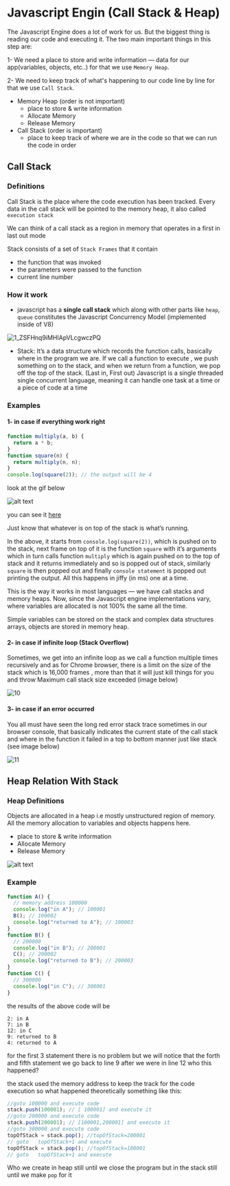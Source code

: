 # Javascript Engin (Call Stack & Heap)

The Javascript Engine does a lot of work for us. But the biggest thing is reading our code and executing it. The two main important things in this step are:

1- We need a place to store and write information — data for our app(variables, objects, etc..) for that we use `Memory Heap`.

2- We need to keep track of what's happening to our code line by line for that we use `Call Stack`.

- Memory Heap (order is not important)
  - place to store & write information
  - Allocate Memory
  - Release Memory
- Call Stack (order is important)
  - place to keep track of where we are in the code so that we can run the code in order

## Call Stack

### Definitions

Call Stack is the place where the code execution has been tracked. Every data in the call stack will be pointed to the memory heap, it also called `execution stack`

We can think of a call stack as a region in memory that operates in a first in last out mode

Stack consists of a set of `Stack Frames` that it contain

- the function that was invoked
- the parameters were passed to the function
- current line number

### How it work

- javascript has a **single call stack** which along with other parts like `heap`, `queue` constitutes the Javascript Concurrency Model (implemented inside of V8)

![1_ZSFHnq9iMHIApVLcgwczPQ](https://user-images.githubusercontent.com/55782435/91869399-81722f80-ec7e-11ea-8652-c10e1616f5b2.png "Visual Representation of JS Model")

- Stack: It’s a data structure which records the function calls, basically where in the program we are. If we call a function to execute , we push something on to the stack, and when we return from a function, we pop off the top of the stack. (Last in, First out) Javascript is a single threaded single concurrent language, meaning it can handle one task at a time or a piece of code at a time

### Examples

#### 1- in case if everything work right

```js
function multiply(a, b) {
  return a * b;
}
function square(n) {
  return multiply(n, n);
}
console.log(square(2)); // the output will be 4
```

look at the gif below

![alt text](https://media.giphy.com/media/SANtxs7a76o3QXfLCo/giphy.gif "gif")

you can see it [here](http://latentflip.com/loupe/?code=ZnVuY3Rpb24gbXVsdGlwbHkoYSwgYikgew0KICByZXR1cm4gYSAqIGI7DQp9DQpmdW5jdGlvbiBzcXVhcmUobikgew0KICByZXR1cm4gbXVsdGlwbHkobiwgbik7DQp9DQoNCmNvbnNvbGUubG9nKHNxdWFyZSgyKSk7!!!PGJ1dHRvbj5DbGljayBtZSE8L2J1dHRvbj4%3D)

Just know that whatever is on top of the stack is what’s running.

In the above, it starts from `console.log(square(2))`, which is pushed on to the stack, next frame on top of it is the function `square` with it’s arguments which in turn calls function `multiply` which is again pushed on to the top of stack and it returns immediately and so is popped out of stack, similarly `square` is then popped out and finally `console statement` is popped out printing the output. All this happens in jiffy (in ms) one at a time.

This is the way it works in most languages — we have call stacks and memory heaps. Now, since the Javascript engine implementations vary, where variables are allocated is not 100% the same all the time.

Simple variables can be stored on the stack and complex data structures arrays, objects are stored in memory heap.

#### 2- in case if infinite loop (Stack Overflow)

Sometimes, we get into an infinite loop as we call a function multiple times recursively and as for Chrome browser, there is a limit on the size of the stack which is 16,000 frames , more than that it will just kill things for you and throw Maximum call stack size exceeded (image below)

![10](https://user-images.githubusercontent.com/55782435/91867469-5d155380-ec7c-11ea-95d7-4139a3e9c067.PNG "maximum call stack size exceeded error")

#### 3- in case if an error occurred

You all must have seen the long red error stack trace sometimes in our browser console, that basically indicates the current state of the call stack and where in the function it failed in a top to bottom manner just like stack (see image below)

![11](https://user-images.githubusercontent.com/55782435/91868343-51765c80-ec7d-11ea-94ec-9c6851f90f70.PNG "error")

## Heap Relation With Stack

### Heap Definitions

Objects are allocated in a heap i.e mostly unstructured region of memory. All the memory allocation to variables and objects happens here.

- place to store & write information
- Allocate Memory
- Release Memory

![alt text](https://i.stack.imgur.com/i6k0Z.png "stack & heap")

### Example

```javascript
function A() {
  // memory address 100000
  console.log("in A"); // 100001
  B(); // 100002
  console.log("returned to A"); // 100003
}
function B() {
  // 200000
  console.log("in B"); // 200001
  C(); // 200002
  console.log("returned to B"); // 200003
}
function C() {
  // 300000
  console.log("in C"); // 300001
}
```

the results of the above code will be

```
2: in A
7: in B
12: in C
9: returned to B
4: returned to A
```

for the first 3 statement there is no problem but we will notice that the forth and fifth statement we go back to line 9 after we were in line 12 who this happened?

the stack used the memory address to keep the track for the code execution so what happened theoretically something like this:

```js
//goto 100000 and execute code
stack.push(100001); // [ 100001] and execute it
//goto 200000 and execute code
stack.push(200001); // [100001,200001] and execute it
//goto 300000 and execute code
topOfStack = stack.pop(); //topOfStack=200001
// goto   topOfStack+1 and execute
topOfStack = stack.pop(); //topOfStack=100001
// goto   topOfStack+1 and execute
```

Who we create in heap still until we close the program but in the stack still until we make `pop` for it
